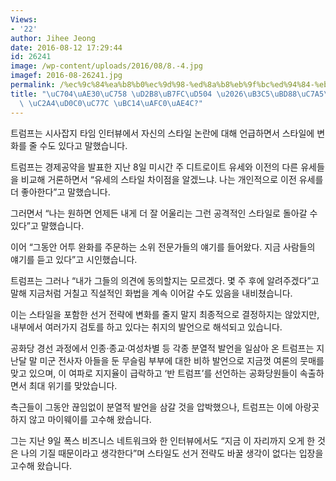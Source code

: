 ```yaml
---
Views:
- '22'
author: Jihee Jeong
date: 2016-08-12 17:29:44
id: 26241
image: /wp-content/uploads/2016/08/8.-4.jpg
imagef: 2016-08-26241.jpg
permalink: /%ec%9c%84%ea%b8%b0%ec%9d%98-%ed%8a%b8%eb%9f%bc%ed%94%84-%eb%8f%85%eb%b6%88%ec%9e%a5%ea%b5%b0%ec%8b%9d-%ec%8a%a4%ed%83%80%ec%9d%bc-%eb%b0%94%ea%bf%80%ea%b9%8c/
title: "\uC704\uAE30\uC758 \uD2B8\uB7FC\uD504 \u2026\uB3C5\uBD88\uC7A5\uAD70\uC2DD\
  \ \uC2A4\uD0C0\uC77C \uBC14\uAFC0\uAE4C?"
---
```


트럼프는 시사잡지 타임 인터뷰에서 자신의 스타일 논란에 대해 언급하면서 스타일에 변화를 줄 수도 있다고 말했습니다.

트럼프는 경제공약을 발표한 지난 8일 미시간 주 디트로이트 유세와 이전의 다른 유세들을 비교해 거론하면서 &#8220;유세의 스타일 차이점을 알겠느냐. 나는 개인적으로 이전 유세를 더 좋아한다&#8221;고 말했습니다.

그러면서 &#8220;나는 원하면 언제든 내게 더 잘 어울리는 그런 공격적인 스타일로 돌아갈 수 있다&#8221;고 말했습니다.

이어 &#8220;그동안 어투 완화를 주문하는 소위 전문가들의 얘기를 들어왔다. 지금 사람들의 얘기를 듣고 있다&#8221;고 시인했습니다.

트럼프는 그러나 &#8220;내가 그들의 의견에 동의할지는 모르겠다. 몇 주 후에 알려주겠다&#8221;고 말해 지금처럼 거칠고 직설적인 화법을 계속 이어갈 수도 있음을 내비쳤습니다.

이는 스타일을 포함한 선거 전략에 변화를 줄지 말지 최종적으로 결정하지는 않았지만, 내부에서 여러가지 검토를 하고 있다는 취지의 발언으로 해석되고 있습니다.

공화당 경선 과정에서 인종·종교·여성차별 등 각종 분열적 발언을 일삼아 온 트럼프는 지난달 말 미군 전사자 아들을 둔 무슬림 부부에 대한 비하 발언으로 지금껏 여론의 뭇매를 맞고 있으며, 이 여파로 지지율이 급락하고 &#8216;반 트럼프&#8217;를 선언하는 공화당원들이 속출하면서 최대 위기를 맞았습니다.

측근들이 그동안 끊임없이 분열적 발언을 삼갈 것을 압박했으나, 트럼프는 이에 아랑곳하지 않고 마이웨이를 고수해 왔습니다.

그는 지난 9일 폭스 비즈니스 네트워크와 한 인터뷰에서도 &#8220;지금 이 자리까지 오게 한 것은 나의 기질 때문이라고 생각한다&#8221;며 스타일도 선거 전략도 바꿀 생각이 없다는 입장을 고수해 왔습니다.

&nbsp;